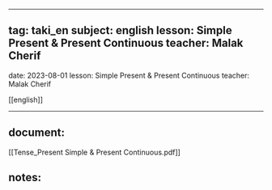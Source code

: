 

---
tag: taki_en
subject: english
lesson: Simple Present & Present Continuous
teacher: Malak Cherif
---

date: 2023-08-01
lesson: Simple Present & Present Continuous
teacher: Malak Cherif


[[english]]

---
## document:
[[Tense_Present Simple & Present Continuous.pdf]]
## notes: